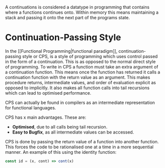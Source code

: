 A continuations is considered a datatype in programming that contains where a functions continues onto. Within memory this means maintaining a stack and passing it onto the next part of the programs state.

# Continuation-Passing Style
In the [[Functional Programming|functional paradigm]], continuation-passing style or CPS, is a style of programming which uses control passed in the form of a continuation. This is as opposed to the normal direct style of programming. To write in CPS a function must take an extra argument of a continuation function. This means once the function has returned it calls a continuation function with the return value as an argument. This makes procedure returns, intermediate values, and order of evaluation explicit as opposed to implicitly. It also makes all function calls into tail recursions which can lead to optimised performance.

CPS can actually be found in compilers as an intermediate representation for functional languages.

CPS has x main advantages. These are:
- **Optimised**, due to all calls being tail recursion.
- **Easy to Bugfix**, as all intermediate values can be accessed.

CPS is done by passing the return value of a function into another function. This forces the code to be rationalised one at a time in a more sequential manner. An example of this using the identity function:
```js
const id = (x, cont) => cont(x)
```
